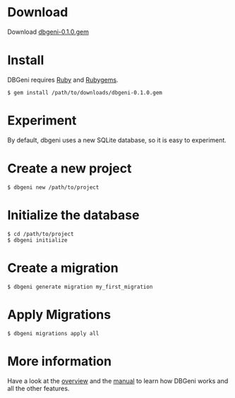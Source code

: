 # Download

Download [dbgeni-0.1.0.gem](/dbgeni-0.1.0.gem)

# Install

DBGeni requires [Ruby](http://rubylang.org) and [Rubygems](http://rubygems.org).

    $ gem install /path/to/downloads/dbgeni-0.1.0.gem

# Experiment

By default, dbgeni uses a new SQLite database, so it is easy to experiment.

# Create a new project

    $ dbgeni new /path/to/project

# Initialize the database 

    $ cd /path/to/project
    $ dbgeni initialize

# Create a migration

    $ dbgeni generate migration my_first_migration

# Apply Migrations

    $ dbgeni migrations apply all

# More information

Have a look at the [overview](/overview.html) and the [manual](/manual.html) to learn how DBGeni works and all the other features.